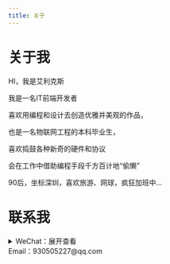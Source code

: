 ```yaml
---
title: 关于
---
```


# 关于我

HI，我是艾利克斯

我是一名IT前端开发者

喜欢用编程和设计去创造优雅并美观的作品，

也是一名物联网工程的本科毕业生，

喜欢捣鼓各种新奇的硬件和协议

会在工作中借助编程手段千方百计地“偷懒”

90后，坐标深圳，喜欢旅游、网球，疯狂加班中...

# 联系我

<details>
<summary>WeChat：展开查看</summary>
 <img src="https://alyx111.oss-cn-shenzhen.aliyuncs.com/img/QQ%E5%9B%BE%E7%89%8720230112224329.jpg" style="width:300px;height:400px" alt="">
</details>
Email：930505227@qq.com









